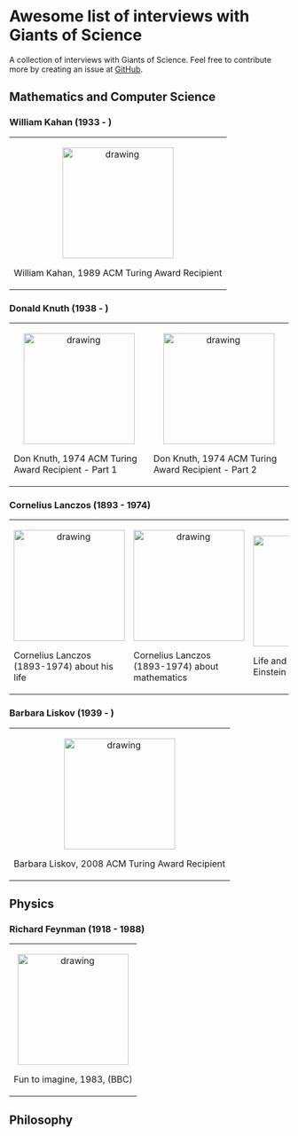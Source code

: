 # Awesome list of interviews with Giants of Science

A collection of interviews with Giants of Science.
Feel free to contribute more by creating an issue at [GitHub](https://github.com/michalhabera/awesomegiants/issues).

## Mathematics and Computer Science

### William Kahan (1933 - )

<table border="0">
    <tr>
        <td>
            <p style="text-align: center;">
            <a href="http://www.youtube.com/watch?v=smrs6FfnCzs" target="_blank" rel="noopener noreferrer">
                <img src="http://img.youtube.com/vi/smrs6FfnCzs/0.jpg" alt="drawing" width="200"/>
            </a>
            <p>William Kahan, 1989 ACM Turing Award Recipient</p>
            </p>
        </td>
    </tr>
</table>

### Donald Knuth (1938 - )

<table border="0">
    <tr>
        <td>
            <p style="text-align: center;">
            <a href="http://www.youtube.com/watch?v=vUJ01nRE7r0" target="_blank" rel="noopener noreferrer">
                <img src="http://img.youtube.com/vi/vUJ01nRE7r0/0.jpg" alt="drawing" width="200"/>
            </a>
            <p>Don Knuth, 1974 ACM Turing Award Recipient - Part 1</p>
            </p>
        </td>
        <td>
            <p style="text-align: center;">
            <a href="http://www.youtube.com/watch?v=6msRtLtfzeA" target="_blank" rel="noopener noreferrer">
                <img src="http://img.youtube.com/vi/6msRtLtfzeA/0.jpg" alt="drawing" width="200"/>
            </a>
            <p>Don Knuth, 1974 ACM Turing Award Recipient - Part 2</p>
            </p>
        </td>
    </tr>
</table>

### Cornelius Lanczos (1893 - 1974)

<table border="0">
    <tr>
        <td>
            <p style="text-align: center;">
                <a href="http://www.youtube.com/watch?v=PO6xtSxB5Vg" target="_blank" rel="noopener noreferrer">
                    <img src="http://img.youtube.com/vi/PO6xtSxB5Vg/0.jpg" alt="drawing" width="200"/>
                </a>
                <p>Cornelius Lanczos (1893-1974) about his life</p>
            </p>
        </td>
        <td>
            <p style="text-align: center;">
            <a href="http://www.youtube.com/watch?v=avSHHi9QCjA" target="_blank" rel="noopener noreferrer">
                <img src="http://img.youtube.com/vi/avSHHi9QCjA/0.jpg" alt="drawing" width="200"/>
            </a>
            <p>Cornelius Lanczos (1893-1974) about mathematics</p>
            </p>
        </td>
        <td>
            <p style="text-align: center;">
            <a href="http://www.youtube.com/watch?v=Akf-aF06h5A" target="_blank" rel="noopener noreferrer">
                <img src="http://img.youtube.com/vi/Akf-aF06h5A/0.jpg" alt="drawing" width="200"/>
            </a>
            <p>Life and work of Albert Einstein (1879-1955)</p>
            </p>
        </td>
    </tr>
</table>

### Barbara Liskov (1939 - )

<table border="0">
    <tr>
        <td>
            <p style="text-align: center;">
            <a href="http://www.youtube.com/watch?v=O6By99JW_V8" target="_blank" rel="noopener noreferrer">
                <img src="http://img.youtube.com/vi/O6By99JW_V8/0.jpg" alt="drawing" width="200"/>
            </a>
            <p>Barbara Liskov, 2008 ACM Turing Award Recipient</p>
            </p>
        </td>
    </tr>
</table>

## Physics


### Richard Feynman (1918 - 1988)

<table border="0">
    <tr>
        <td>
            <p style="text-align: center;">
            <a href="http://www.youtube.com/watch?v=P1ww1IXRfTA" target="_blank" rel="noopener noreferrer">
                <img src="http://img.youtube.com/vi/P1ww1IXRfTA/0.jpg" alt="drawing" width="200"/>
            </a>
            <p>Fun to imagine, 1983, (BBC)</p>
            </p>
        </td>
    </tr>
</table>

## Philosophy

